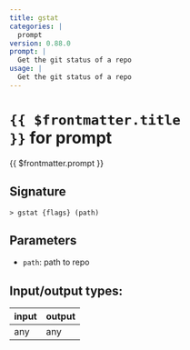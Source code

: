 ```yaml
---
title: gstat
categories: |
  prompt
version: 0.88.0
prompt: |
  Get the git status of a repo
usage: |
  Get the git status of a repo
---
```

<!-- This file is automatically generated. Please edit the command in https://github.com/nushell/nushell instead. -->

# <code>{{ $frontmatter.title }}</code> for prompt

<div class='command-title'>{{ $frontmatter.prompt }}</div>

## Signature

```> gstat {flags} (path)```

## Parameters

 -  `path`: path to repo


## Input/output types:

| input | output |
| ----- | ------ |
| any   | any    |
